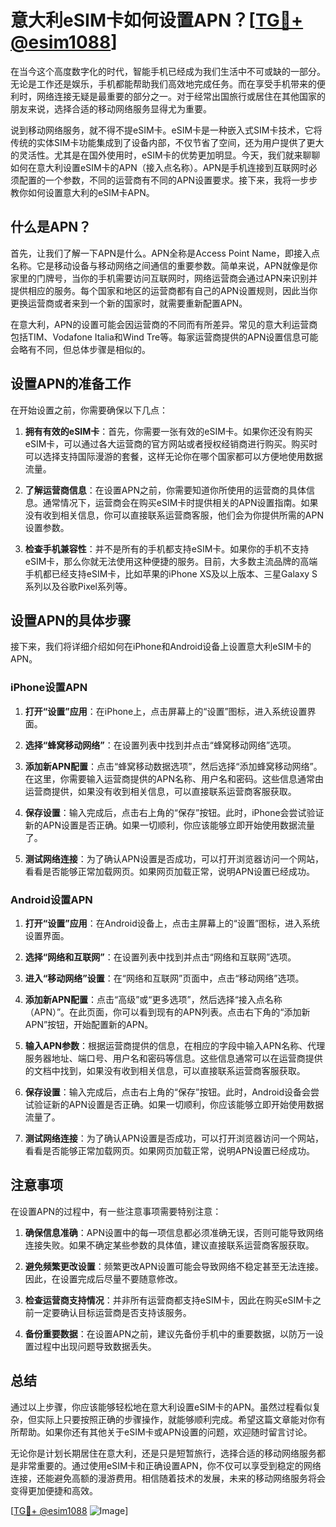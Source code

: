 # 意大利eSIM卡如何设置APN？[[TG💪+ @esim1088](https://t.me/s/esim1088)]

在当今这个高度数字化的时代，智能手机已经成为我们生活中不可或缺的一部分。无论是工作还是娱乐，手机都能帮助我们高效地完成任务。而在享受手机带来的便利时，网络连接无疑是最重要的部分之一。对于经常出国旅行或居住在其他国家的朋友来说，选择合适的移动网络服务显得尤为重要。

说到移动网络服务，就不得不提eSIM卡。eSIM卡是一种嵌入式SIM卡技术，它将传统的实体SIM卡功能集成到了设备内部，不仅节省了空间，还为用户提供了更大的灵活性。尤其是在国外使用时，eSIM卡的优势更加明显。今天，我们就来聊聊如何在意大利设置eSIM卡的APN（接入点名称）。APN是手机连接到互联网时必须配置的一个参数，不同的运营商有不同的APN设置要求。接下来，我将一步步教你如何设置意大利的eSIM卡APN。

## 什么是APN？

首先，让我们了解一下APN是什么。APN全称是Access Point Name，即接入点名称。它是移动设备与移动网络之间通信的重要参数。简单来说，APN就像是你家里的门牌号，当你的手机需要访问互联网时，网络运营商会通过APN来识别并提供相应的服务。每个国家和地区的运营商都有自己的APN设置规则，因此当你更换运营商或者来到一个新的国家时，就需要重新配置APN。

在意大利，APN的设置可能会因运营商的不同而有所差异。常见的意大利运营商包括TIM、Vodafone Italia和Wind Tre等。每家运营商提供的APN设置信息可能会略有不同，但总体步骤是相似的。

## 设置APN的准备工作

在开始设置之前，你需要确保以下几点：

1. **拥有有效的eSIM卡**：首先，你需要一张有效的eSIM卡。如果你还没有购买eSIM卡，可以通过各大运营商的官方网站或者授权经销商进行购买。购买时可以选择支持国际漫游的套餐，这样无论你在哪个国家都可以方便地使用数据流量。

2. **了解运营商信息**：在设置APN之前，你需要知道你所使用的运营商的具体信息。通常情况下，运营商会在购买eSIM卡时提供相关的APN设置指南。如果没有收到相关信息，你可以直接联系运营商客服，他们会为你提供所需的APN设置参数。

3. **检查手机兼容性**：并不是所有的手机都支持eSIM卡。如果你的手机不支持eSIM卡，那么你就无法使用这种便捷的服务。目前，大多数主流品牌的高端手机都已经支持eSIM卡，比如苹果的iPhone XS及以上版本、三星Galaxy S系列以及谷歌Pixel系列等。

## 设置APN的具体步骤

接下来，我们将详细介绍如何在iPhone和Android设备上设置意大利eSIM卡的APN。

### iPhone设置APN

1. **打开“设置”应用**：在iPhone上，点击屏幕上的“设置”图标，进入系统设置界面。

2. **选择“蜂窝移动网络”**：在设置列表中找到并点击“蜂窝移动网络”选项。

3. **添加新APN配置**：点击“蜂窝移动数据选项”，然后选择“添加蜂窝移动网络”。在这里，你需要输入运营商提供的APN名称、用户名和密码。这些信息通常由运营商提供，如果没有收到相关信息，可以直接联系运营商客服获取。

4. **保存设置**：输入完成后，点击右上角的“保存”按钮。此时，iPhone会尝试验证新的APN设置是否正确。如果一切顺利，你应该能够立即开始使用数据流量了。

5. **测试网络连接**：为了确认APN设置是否成功，可以打开浏览器访问一个网站，看看是否能够正常加载网页。如果网页加载正常，说明APN设置已经成功。

### Android设置APN

1. **打开“设置”应用**：在Android设备上，点击主屏幕上的“设置”图标，进入系统设置界面。

2. **选择“网络和互联网”**：在设置列表中找到并点击“网络和互联网”选项。

3. **进入“移动网络”设置**：在“网络和互联网”页面中，点击“移动网络”选项。

4. **添加新APN配置**：点击“高级”或“更多选项”，然后选择“接入点名称（APN）”。在此页面，你可以看到现有的APN列表。点击右下角的“添加新APN”按钮，开始配置新的APN。

5. **输入APN参数**：根据运营商提供的信息，在相应的字段中输入APN名称、代理服务器地址、端口号、用户名和密码等信息。这些信息通常可以在运营商提供的文档中找到，如果没有收到相关信息，可以直接联系运营商客服获取。

6. **保存设置**：输入完成后，点击右上角的“保存”按钮。此时，Android设备会尝试验证新的APN设置是否正确。如果一切顺利，你应该能够立即开始使用数据流量了。

7. **测试网络连接**：为了确认APN设置是否成功，可以打开浏览器访问一个网站，看看是否能够正常加载网页。如果网页加载正常，说明APN设置已经成功。

## 注意事项

在设置APN的过程中，有一些注意事项需要特别注意：

1. **确保信息准确**：APN设置中的每一项信息都必须准确无误，否则可能导致网络连接失败。如果不确定某些参数的具体值，建议直接联系运营商客服获取。

2. **避免频繁更改设置**：频繁更改APN设置可能会导致网络不稳定甚至无法连接。因此，在设置完成后尽量不要随意修改。

3. **检查运营商支持情况**：并非所有运营商都支持eSIM卡，因此在购买eSIM卡之前一定要确认目标运营商是否支持该服务。

4. **备份重要数据**：在设置APN之前，建议先备份手机中的重要数据，以防万一设置过程中出现问题导致数据丢失。

## 总结

通过以上步骤，你应该能够轻松地在意大利设置eSIM卡的APN。虽然过程看似复杂，但实际上只要按照正确的步骤操作，就能够顺利完成。希望这篇文章能对你有所帮助。如果你还有其他关于eSIM卡或APN设置的问题，欢迎随时留言讨论。

无论你是计划长期居住在意大利，还是只是短暂旅行，选择合适的移动网络服务都是非常重要的。通过使用eSIM卡和正确设置APN，你不仅可以享受到稳定的网络连接，还能避免高额的漫游费用。相信随着技术的发展，未来的移动网络服务将会变得更加便捷和高效。

[[TG💪+ @esim1088](https://t.me/s/esim1088) ![Image](https://i.postimg.cc/4NQfJmqS/Snipaste-2025-05-13-00-14-12.png)]